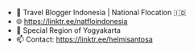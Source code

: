 - 🎒 Travel Blogger Indonesia | National Flocation 🇮🇩
- 🌐 https://linktr.ee/natfloindonesia
- 📍  Special Region of Yogyakarta
- 📫 Contact: https://linktr.ee/helmisantosa

<!---
HelmiSantosa/HelmiSantosa is a ✨ special ✨ repository because its `README.md` (this file) appears on your GitHub profile.
You can click the Preview link to take a look at your changes.
--->
